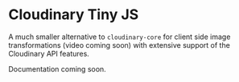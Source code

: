 # Cloudinary Tiny JS

A much smaller alternative to `cloudinary-core` for client side image transformations
(video coming soon) with extensive support of the Cloudinary API features.

Documentation coming soon.
